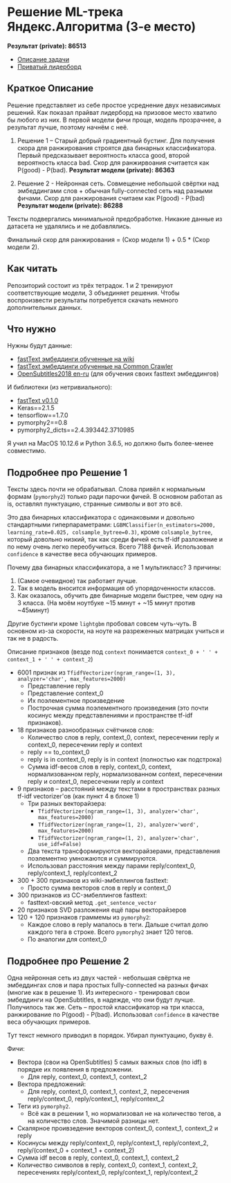 # Решение ML-трека Яндекс.Алгоритма (3-е место)

__Результат (private): 86513__

* [Описание задачи](https://contest.yandex.ru/algorithm2018/contest/7914/problems/)
* [Приватый лидерборд](https://contest.yandex.ru/algorithm2018/contest/7914/standings/)

## Краткое Описание

Решение представляет из себе простое усреднение двух независимых решений. Как показал прайват лидерборд на призовое место хватило бы любого из них. В первой модели фичи проще, модель прозрачнее, а результат лучше, поэтому начнём с неё.

1. Решение 1 – Старый добрый градиентный бустинг. Для получения скора для ранжирования строятся два бинарных классификатора. Первый предсказывает вероятность класса good, второй вероятность класса bad. Скор для ранжирвоания считается как P(good) - P(bad). __Результат модели (private): 86363__

2. Решение 2 - Нейронная сеть. Совмещение небольшой свёртки над эмбеддингами слов + обычная fully-connected сеть над разными фичами. Скор для ранжирования считаем как P(good) - P(bad) __Результат модели (private): 86288__

Тексты подвергались минимальной предобработке. Никакие данные из датасета не удалялись и не добавлялись.

Финальный скор для ранжирования = (Скор модели 1) + 0.5 * (Скор модели 2).

## Как читать

Репозиторий состоит из трёх тетрадок. 1 и 2 тренируют соответствующие модели, 3 объединяет решения. Чтобы воспроизвести результаты потребуется скачать немного дополнительных данных.

## Что нужно

Нужны будут данные:

* [fastText эмбеддинги обученные на wiki](https://fasttext.cc/docs/en/pretrained-vectors.html)
* [fastText эмбеддинги обученные на Common Crawler](https://fasttext.cc/docs/en/crawl-vectors.html)
* [OpenSubtitles2018 en-ru](http://opus.nlpl.eu/download.php\?f\=OpenSubtitles2018/en-ru.txt.zip) (для обучения своих fasttext эмбеддингов)

И библиотеки (из нетривиального):

* [fastText v0.1.0](https://github.com/facebookresearch/fastText/releases/tag/v0.1.0)
* Keras==2.1.5
* tensorflow==1.7.0
* pymorphy2==0.8
* pymorphy2_dicts==2.4.393442.3710985

Я учил на MacOS 10.12.6 и Python 3.6.5, но должно быть более-менее совместимо.

## Подробнее про Решение 1

Тексты здесь почти не обрабатывал. Слова привёл к нормальным формам (`pymorphy2`) только ради парочки фичей. В основном работал as is, оставлял пунктуацию, странные символы и вот это всё.

Это два бинарных классификатора с одинаковыми и довольно стандартными гиперпараметрами: `LGBMClassifier(n_estimators=2000, learning_rate=0.025, colsample_bytree=0.3)`, кроме `colsample_bytree`, который довольно низкий, так как среди фичей есть tf-idf разложение и по нему очень легко переобучиться. Всего 7188 фичей. Использовал `confidence` в качестве веса обучающих примеров.

Почему два бинарных классификатора, а не 1 мультикласс? 3 причины:

1. (Самое очевидное) так работает лучше.
2. Так в модель вносится информация об упорядоченности классов.
3. Как оказалось, обучить две бинарные модели быстрее, чем одну на 3 класса. (На моём ноутбуке ~15 минут + ~15 минут против ~45минут)

Другие бустинги кроме `lightgbm` пробовал совсем чуть-чуть. В основном из-за скорости, на ноуте на разреженных матрицах учиться и так не в радость.

Описание признаков (везде под `context` понимается `context_0 + ' ' + context_1 + ' ' + context_2`)

* 6001 признак из `TfidfVectorizer(ngram_range=(1, 3), analyzer='char', max_features=2000)`
  * Представление reply
  * Представление context_0
  * Их поэлементное произведение
  * Построчная сумма поэлементного произведения (это почти косинус между представлениями и пространстве tf-idf признаков).
* 18 признаков разнообразных счётчиков слов:
  * Количество слов в reply, context_0, context, пересечении reply и context_0, пересечении reply и context
  * reply == to_context_0
  * reply is in context_0, reply is in context (полностью как подстрока)
  * Сумма idf-весов слов в reply, context_0, context, нормализованном reply, нормализованном context, пересечении reply и context_0, пересечении reply и context
* 9 признаков – расстояний между текстами в пространствах разных tf-idf vectorizer'ов (как пункт 4 в блоке 1)
  * Три разных векторайзера:
    * `TfidfVectorizer(ngram_range=(1, 3), analyzer='char', max_features=2000)`
    * `TfidfVectorizer(ngram_range=(1, 2), analyzer='word', max_features=2000)`
    * `TfidfVectorizer(ngram_range=(1, 2), analyzer='char', use_idf=False)`
  * Два текста трансформируются векторайзерами, представления поэлементно умножаются и суммируются.
  * Использовал расстояния между парами reply/context_0, reply/context_1, reply/context_2
* 300 + 300 признаков из wiki-эмбеллингов fasttext:
  * Просто сумма векторов слов в reply и context_0
* 300 признаков из CC-эмбеллингов fasttext:
  * fasttext-овский метод `.get_sentence_vector`
* 20 признаков SVD разложения ещё пары векторайзеров
* 120 + 120 признаков граммемы из `pymorphy2`:
  * Каждое слово в reply мапалось в теги. Дальше считал долю каждого тега в строке. Всего `pymorphy2` знает 120 тегов.
  * По аналогии для context_0

## Подробнее про Решение 2

Одна нейронная сеть из двух частей - небольшая свёртка не эмбеддингах слов и пара простых fully-connected на разных фичах (многие как в решение 1). Из интересного - тренировал свои эмбеддинги на OpenSubtitles, в надежде, что они будут лучше. Получилось так же. Сеть – простой классификатор на три класса, ранжирование по P(good) - P(bad). Использовал `confidence` в качестве веса обучающих примеров.

Тут текст немного приводил в порядок. Убирал пунктуацию, букву ё.

Фичи:
* Вектора (свои на OpenSubtitles) 5 самых важных слов (по idf) в порядке их появления в предложении.
  * Для reply, context_0, context_1, context_2
* Вектора предложений:
  * Для reply, context_0, context_1, context_2, пересечения reply/context_0, reply/context_1, reply/context_2
* Теги из `pymorphy2`.
  * Всё как в решении 1, но нормализовал не на количество тегов, а на количество слов. Значимой разницы нет.
* Скалярное проивзедение векторов context_0, context_1, context_2 и reply
* Косинусы между reply/context_0, reply/context_1, reply/context_2, reply/(context_0 + context_1 + context_2)
* Сумма idf весов в reply, context_0, context_1, context_2
* Количество символов в reply, context_0, context_1, context_2, пересечениях reply/context_0, reply/context_1, reply/context_2
